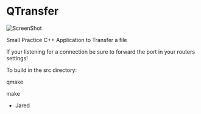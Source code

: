 # QTransfer

![ScreenShot](https://github.com/lostjared/QTransfer/blob/master/screenshot.png?raw=true "screenshot")




Small Practice C++ Application to Transfer a file

If your listening for a connection be sure to forward 
the port in your routers settings!

To build in the src directory:

qmake

make


- Jared
